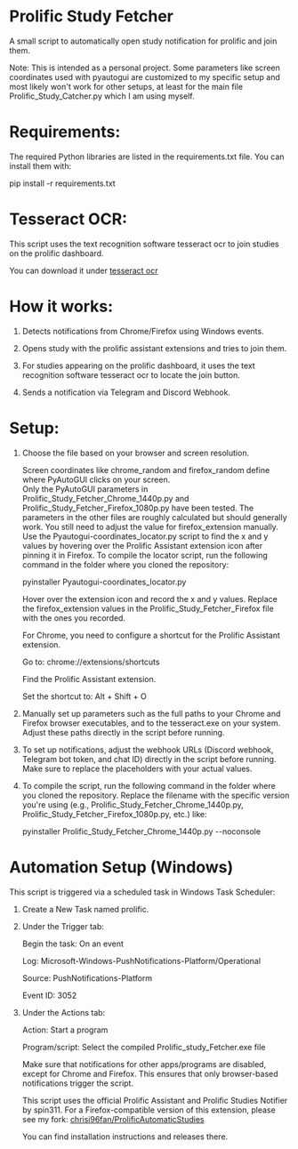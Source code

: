 # Prolific Study Fetcher
   
A small script to automatically open study notification for prolific and join them.

Note: This is intended as a personal project. Some parameters like screen coordinates used with pyautogui are customized to my specific setup and most likely won't work for other setups, at least for the main file Prolific_Study_Catcher.py which I am using myself.

# Requirements: 

The required Python libraries are listed in the requirements.txt file. You can install them with:

pip install -r requirements.txt

# Tesseract OCR:

This script uses the text recognition software tesseract ocr to join studies on the prolific dashboard.

You can download it under [tesseract ocr](https://github.com/tesseract-ocr/tesseract)


# How it works:

1. Detects notifications from Chrome/Firefox using Windows events.

2. Opens study with the prolific assistant extensions and tries to join them.

3. For studies appearing on the prolific dashboard, it uses the text recognition software tesseract ocr to locate the join button.

4. Sends a notification via Telegram and Discord Webhook.


# Setup:
1. Choose the file based on your browser and screen resolution.

   Screen coordinates like chrome_random and firefox_random define where PyAutoGUI clicks on your screen.  
   Only the PyAutoGUI parameters in Prolific_Study_Fetcher_Chrome_1440p.py and Prolific_Study_Fetcher_Firefox_1080p.py have been tested. The parameters in the other files are roughly calculated but should generally work.
   You still need to adjust the value for firefox_extension manually.
   Use the Pyautogui-coordinates_locator.py script to find the x and y values by hovering over the Prolific Assistant extension icon after pinning it in Firefox.
   To compile the locator script, run the following command in the folder where you cloned the repository:

   pyinstaller Pyautogui-coordinates_locator.py

   Hover over the extension icon and record the x and y values.
   Replace the firefox_extension values in the Prolific_Study_Fetcher_Firefox file with the ones you recorded.

   For Chrome, you need to configure a shortcut for the Prolific Assistant extension.

   Go to: chrome://extensions/shortcuts

   Find the Prolific Assistant extension.

   Set the shortcut to: Alt + Shift + O

2. Manually set up parameters such as the full paths to your Chrome and Firefox browser executables, and to the tesseract.exe 
   on your system. Adjust these paths directly in the script before running.

3. To set up notifications, adjust the webhook URLs (Discord webhook, Telegram bot token, and chat ID) directly in the script 
   before running.
   Make sure to replace the placeholders with your actual values.

3. To compile the script, run the following command in the folder where you cloned the repository. 
   Replace the filename with the specific version you're using (e.g., Prolific_Study_Fetcher_Chrome_1440p.py, Prolific_Study_Fetcher_Firefox_1080p.py, etc.) like:

   pyinstaller Prolific_Study_Fetcher_Chrome_1440p.py --noconsole


# Automation Setup (Windows)

This script is triggered via a scheduled task in Windows Task Scheduler:

1. Create a New Task named prolific.
   
2. Under the Trigger tab:

   Begin the task: On an event

   Log: Microsoft-Windows-PushNotifications-Platform/Operational

   Source: PushNotifications-Platform

   Event ID: 3052

3. Under the Actions tab:

   Action: Start a program

   Program/script: Select the compiled Prolific_study_Fetcher.exe file

   Make sure that notifications for other apps/programs are disabled, except for Chrome and Firefox. This ensures that only browser-based notifications trigger the script.


   This script uses the official Prolific Assistant and Prolific Studies Notifier by spin311. 
   For a Firefox-compatible version of this extension, please see my fork: [chrisi96fan/ProlificAutomaticStudies](https://github.com/chrisi96fan/ProlificAutomaticStudies)

   You can find installation instructions and releases there.